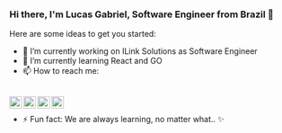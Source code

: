 ### Hi there, I'm Lucas Gabriel, Software Engineer from Brazil 👋

Here are some ideas to get you started:

- 🔭 I’m currently working on ILink Solutions as Software Engineer 
- 🌱 I’m currently learning React and GO
- 📫 How to reach me: 

<br/>
<a href="https://twitter.com/lucasgabrielsa">
  <img align="left" alt="Lucas Gabriel| Twitter" width="22px" src="https://cdn.jsdelivr.net/npm/simple-icons@v3/icons/twitter.svg" />
</a>
<a href="https://www.linkedin.com/in/lucasgabrielsa/">
  <img align="left" alt="Linkedin" width="22px" src="https://cdn.jsdelivr.net/npm/simple-icons@v3/icons/linkedin.svg" />
</a>
<a href="https://t.me/lucasgabrielsa">
  <img align="left" alt="Telegram" width="22px" src="https://cdn.jsdelivr.net/npm/simple-icons@v3/icons/telegram.svg" />
</a>
<a href="https://www.instagram.com/lucasgabrielsa/">
  <img align="left" alt="Instagram" width="22px" src="https://cdn.jsdelivr.net/npm/simple-icons@v3/icons/instagram.svg" />
</a>

<br/>

- ⚡ Fun fact: We are always learning, no matter what.. ✨

